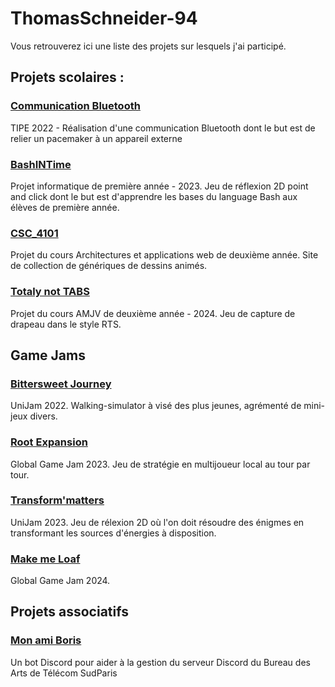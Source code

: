 # ThomasSchneider-94

Vous retrouverez ici une liste des projets sur lesquels j'ai participé.

## Projets scolaires :

### <a href="https://github.com/ThomasSchneider-94/TIPE_Bluetooth_Comunication"> Communication Bluetooth </a>
TIPE 2022 - Réalisation d'une communication Bluetooth dont le but est de relier un pacemaker à un appareil externe

### <a href="https://github.com/Crafteurmax/BashInTime"> BashINTime </a>
Projet informatique de première année - 2023. Jeu de réflexion 2D point and click dont le but est d'apprendre les bases du language Bash aux élèves de première année.

### <a href="https://github.com/ThomasSchneider-94/CSC_4101"> CSC_4101 </a>
Projet du cours Architectures et applications web de deuxième année. Site de collection de génériques de dessins animés.

### <a href="https://github.com/Chloe-2622/ConquestTroupFormation"> Totaly not TABS </a>
Projet du cours AMJV de deuxième année - 2024. Jeu de capture de drapeau dans le style RTS.


## Game Jams

### <a href="https://github.com/HugoLhuilier/Around-the-worl"> Bittersweet Journey </a>
UniJam 2022. Walking-simulator à visé des plus jeunes, agrémenté de mini-jeux divers.

### <a href="https://github.com/VoHeLi/RootExpansion"> Root Expansion </a>
Global Game Jam 2023. Jeu de stratégie en multijoueur local au tour par tour.

### <a href="https://github.com/VoHeLi/CookieProject"> Transform'matters </a>
UniJam 2023. Jeu de rélexion 2D où l'on doit résoudre des énigmes en transformant les sources d'énergies à disposition.

### <a href="https://github.com/Chloe-2622/MakeMeLoaf"> Make me Loaf </a>
Global Game Jam 2024.


## Projets associatifs

### <a href="https://github.com/BDA-TSP-IMTBS/Mon_ami_Boris"> Mon ami Boris </a>
Un bot Discord pour aider à la gestion du serveur Discord du Bureau des Arts de Télécom SudParis